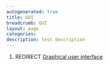 ```yaml
---
autogenerated: true
title: GUI
breadcrumb: GUI
layout: page
categories: 
description: test description
---
```


1.  REDIRECT [Graphical user interface](Graphical_user_interface )
